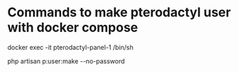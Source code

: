 # Commands to make pterodactyl user with docker compose

docker exec -it pterodactyl-panel-1 /bin/sh

php artisan p:user:make --no-password